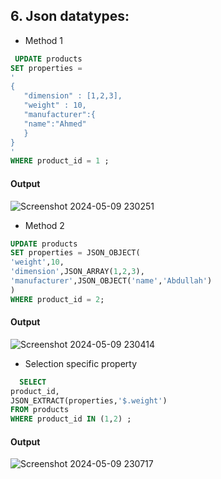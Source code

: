 ## 6. Json datatypes:
- Method 1
  
 ```sql
  UPDATE products
SET properties = 
'
{
	"dimension" : [1,2,3],
    "weight" : 10,
    "manufacturer":{
    "name":"Ahmed"
    }
}
'
WHERE product_id = 1 ;
 ```
#### Output
![Screenshot 2024-05-09 230251](https://github.com/Techwiz-Laraib/ultimate-mysql-bootcamp/assets/159939710/60c69aa5-3e44-42b2-9341-9b995af032e3)


- Method 2

```sql
UPDATE products
SET properties = JSON_OBJECT(
'weight',10,
'dimension',JSON_ARRAY(1,2,3),
'manufacturer',JSON_OBJECT('name','Abdullah')
)
WHERE product_id = 2;
```
#### Output
![Screenshot 2024-05-09 230414](https://github.com/Techwiz-Laraib/ultimate-mysql-bootcamp/assets/159939710/68f3fa13-1cc5-4975-b43c-2b09ba7c86f3)

- Selection specific property
  
```sql
  SELECT 
product_id,
JSON_EXTRACT(properties,'$.weight')
FROM products
WHERE product_id IN (1,2) ;
```
#### Output
![Screenshot 2024-05-09 230717](https://github.com/Techwiz-Laraib/ultimate-mysql-bootcamp/assets/159939710/012bf960-ea38-49f2-8045-75a824e6c52c)

